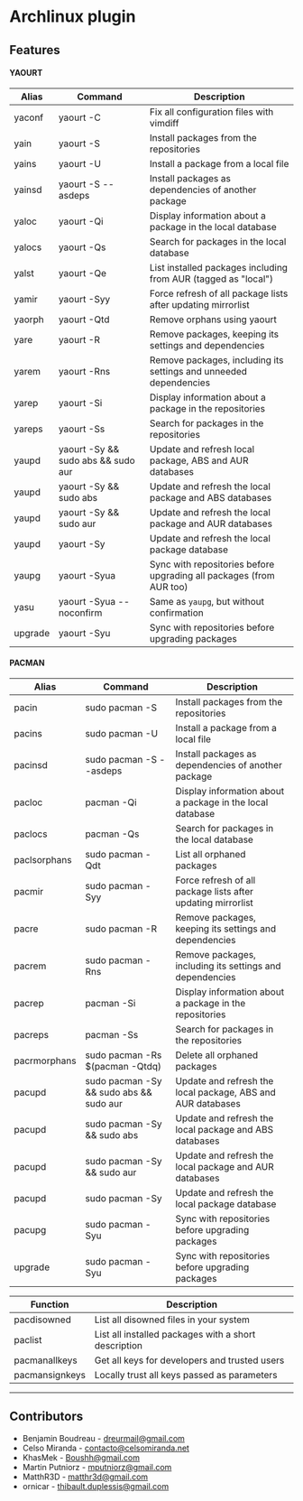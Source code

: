 # Archlinux plugin

## Features

#### YAOURT

| Alias   | Command                            | Description                                                         |
|---------|------------------------------------|---------------------------------------------------------------------|
| yaconf  | yaourt -C                          | Fix all configuration files with vimdiff                            |
| yain    | yaourt -S                          | Install packages from the repositories                              |
| yains   | yaourt -U                          | Install a package from a local file                                 |
| yainsd  | yaourt -S --asdeps                 | Install packages as dependencies of another package                 |
| yaloc   | yaourt -Qi                         | Display information about a package in the local database           |
| yalocs  | yaourt -Qs                         | Search for packages in the local database                           |
| yalst   | yaourt -Qe                         | List installed packages including from AUR (tagged as "local")      |
| yamir   | yaourt -Syy                        | Force refresh of all package lists after updating mirrorlist        |
| yaorph  | yaourt -Qtd                        | Remove orphans using yaourt                                         |
| yare    | yaourt -R                          | Remove packages, keeping its settings and dependencies              |
| yarem   | yaourt -Rns                        | Remove packages, including its settings and unneeded dependencies   |
| yarep   | yaourt -Si                         | Display information about a package in the repositories             |
| yareps  | yaourt -Ss                         | Search for packages in the repositories                             |
| yaupd   | yaourt -Sy && sudo abs && sudo aur | Update and refresh local package, ABS and AUR databases             |
| yaupd   | yaourt -Sy && sudo abs             | Update and refresh the local package and ABS databases              |
| yaupd   | yaourt -Sy && sudo aur             | Update and refresh the local package and AUR databases              |
| yaupd   | yaourt -Sy                         | Update and refresh the local package database                       |
| yaupg   | yaourt -Syua                       | Sync with repositories before upgrading all packages (from AUR too) |
| yasu    | yaourt -Syua --noconfirm          | Same as `yaupg`, but without confirmation                           |
| upgrade | yaourt -Syu                        | Sync with repositories before upgrading packages                    |

#### PACMAN

| Alias        | Command                                 | Description                                                  |
|--------------|-----------------------------------------|--------------------------------------------------------------|
| pacin        | sudo pacman -S                          | Install packages from the repositories                       |
| pacins       | sudo pacman -U                          | Install a package from a local file                          |
| pacinsd      | sudo pacman -S --asdeps                 | Install packages as dependencies of another package          |
| pacloc       | pacman -Qi                              | Display information about a package in the local database    |
| paclocs      | pacman -Qs                              | Search for packages in the local database                    |
| paclsorphans | sudo pacman -Qdt                        | List all orphaned packages                                   |
| pacmir       | sudo pacman -Syy                        | Force refresh of all package lists after updating mirrorlist |
| pacre        | sudo pacman -R                          | Remove packages, keeping its settings and dependencies       |
| pacrem       | sudo pacman -Rns                        | Remove packages, including its settings and dependencies     |
| pacrep       | pacman -Si                              | Display information about a package in the repositories      |
| pacreps      | pacman -Ss                              | Search for packages in the repositories                      |
| pacrmorphans | sudo pacman -Rs $(pacman -Qtdq)         | Delete all orphaned packages                                 |
| pacupd       | sudo pacman -Sy && sudo abs && sudo aur | Update and refresh the local package, ABS and AUR databases  |
| pacupd       | sudo pacman -Sy && sudo abs             | Update and refresh the local package and ABS databases       |
| pacupd       | sudo pacman -Sy && sudo aur             | Update and refresh the local package and AUR databases       |
| pacupd       | sudo pacman -Sy                         | Update and refresh the local package database                |
| pacupg       | sudo pacman -Syu                        | Sync with repositories before upgrading packages             |
| upgrade      | sudo pacman -Syu                        | Sync with repositories before upgrading packages             |

| Function       | Description                                          |
|----------------|------------------------------------------------------|
| pacdisowned    | List all disowned files in your system               |
| paclist        | List all installed packages with a short description |
| pacmanallkeys  | Get all keys for developers and trusted users        |
| pacmansignkeys | Locally trust all keys passed as parameters          |

---

## Contributors

- Benjamin Boudreau - dreurmail@gmail.com
- Celso Miranda - contacto@celsomiranda.net
- KhasMek - Boushh@gmail.com
- Martin Putniorz - mputniorz@gmail.com
- MatthR3D - matthr3d@gmail.com
- ornicar - thibault.duplessis@gmail.com
